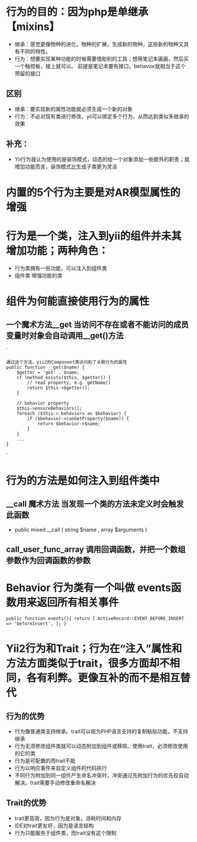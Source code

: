 # 行为的目的：因为php是单继承 【mixins】

- 继承：感觉更像物种的进化，物种的扩展，生成新的物种，这些新的物种又具有不同的特性。
- 行为：想要实现某种功能的时候需要借助别的工具；想用笔记本画画，然后买一个触控板，接上就可以。
前提是笔记本要有接口，behavior就相当于这个预留的接口

## 区别
- 继承：要实现新的属性功能就必须生成一个新的对象
- 行为：不必对现有类进行修改、yii可以绑定多个行为，从而达到类似多继承的效果

## 补充：
- Yii行为我认为使用的是装饰模式，动态的给一个对象添加一些额外的职责；就增加功能而言，装饰模式比生成子类更为灵活


# 内置的5个行为主要是对AR模型属性的增强

# 行为是一个类，注入到yii的组件并未其增加功能；两种角色：
- 行为类拥有一些功能，可以注入到组件类
- 组件类 增强功能的类

# 组件为何能直接使用行为的属性
## 一个魔术方法__get 当访问不存在或者不能访问的成员变量时对象会自动调用__get()方法
`

    通过这个方法，yii2的Component类访问到了关联行为的属性
    public function __get($name) {
        $getter = 'get' . $name;
        if (method_exists($this, $getter)) {
            // read property, e.g. getName()
            return $this->$getter();
        }
    
        // behavior property
        $this->ensureBehaviors();
        foreach ($this->_behaviors as $behavior) {
            if ($behavior->canGetProperty($name)) {
                return $behavior->$name;
            }
        }
        ...
    }
`

# 行为的方法是如何注入到组件类中
## __call 魔术方法  当发现一个类的方法未定义时会触发此函数
- public mixed __call ( string $name , array $arguments )
## call_user_func_array 调用回调函数，并把一个数组参数作为回调函数的参数

# Behavior 行为类有一个叫做 events函数用来返回所有相关事件
`
public function events(){
		return [
			ActiveRecord::EVENT_BEFORE_INSERT => 'beforeInsert',
		];
}
`

# Yii2行为和Trait；行为在“注入”属性和方法方面类似于trait，很多方面却不相同，各有利弊。更像互补的而不是相互替代
## 行为的优势
- 行为像普通类支持继承。trait可以视为PHP语言支持的复制粘贴功能，不支持继承
- 行为无须修改组件类就可以动态附加到组件或移除。使用trait，必须修改使用的它的类
- 行为是可配置的而trait不能
- 行为以响应事件来自定义组件的代码执行
- 不同行为附加到同一组件产生命名冲突时，冲突通过先附加行为的优先权自动解决。trait需要手动修改重命名解决
## Trait的优势
- trait更高效，因为行为是对象，消耗时间和内存
- IDE对trait更友好，因为是语言结构
- 行为只能服务于组件类，而trait没有这个限制












































